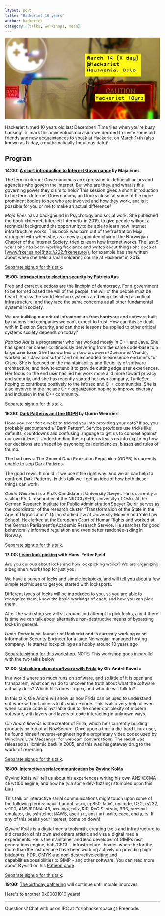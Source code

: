 ```yaml
---
layout: post
title: "Hackeriet 10 years"
author: hackeriet
category: [talks, workshops, meta]
---
```

![hackeriet 10 years](/images/hackeriet-10yrs-blog-banner-02.png)

Hackeriet turned 10 years old last December! Time flies when you're busy hacking! To mark this momentous occasion we decided to invite some old friends and new acquaintances to speak at Hackeriet on March 14th (also known as Pi day, a mathematically fortuitous date)!

## Program

**14:00: [A short introduction to Internet Governance](https://www.meetup.com/hackeriet/events/268683282/) by Maja Enes**

The term «Internet Governance» is an expression to define all actors and agencies who govern the Internet. But who are they, and what is this governing power they claim to hold? This session gives a short introduction to the term «Internet Governance», and looks closer at some of the more prominent bodies to see who are involved and how they work, and is it possible for you or me to make an actual difference?

*Maja Enes* has a background in Psychology and social work. She published the book «Internett Internett Internett» in 2019, to give people without a technical background the opportunity to be able to learn how Internet infrastructure works. This book was born out of the frustration Maja struggled with when she, as a newly appointed chair of the Norwegian Chapter of the Internet Society, tried to learn how Internet works. The last 5 years she has been working freelance and writes about things she does at [www.frkenes.no](http://222.frkenes.no/), for example has she written about when she held a small soldering course at Hackeriet in 2015.

[Separate signup for this talk](https://www.meetup.com/hackeriet/events/268683282/).


**15:00: [Introduction to election security](https://www.meetup.com/hackeriet/events/268853140/) by Patricia Aas**

Free and correct elections are the linchpin of democracy. For a government to be formed based the will of the people, the will of the people must be heard. Across the world election systems are being classified as critical infrastructure, and they face the same concerns as all other fundamental systems in society.

We are building our critical infrastructure from hardware and software built by nations and companies we can’t expect to trust. How can this be dealt with in Election Security, and can those lessons be applied to other critical systems society depends on today?

*Patricia Aas* is a programmer who has worked mostly in C++ and Java. She has spent her career continuously delivering from the same code-base to a large user base. She has worked on two browsers (Opera and Vivaldi), worked as a Java consultant and on embedded telepresence endpoints for Cisco. She is focused on the maintainability and flexibility of software architecture, and how to extend it to provide cutting edge user experiences. Her focus on the end user has led her work more and more toward privacy and security, and she has recently started her own company, TurtleSec, hoping to contribute positively to the infosec and C++ communities. She is also involved in the Include C++ organization hoping to improve diversity and inclusion in the C++ community.

[Separate signup for this talk](https://www.meetup.com/hackeriet/events/268853140/).


**16:00: [Dark Patterns and the GDPR](https://www.meetup.com/hackeriet/events/268730284/) by Quirin Weinzierl**

Have you ever felt a website tricked you into providing your data? If so, you probably encountered a "Dark Pattern". Service providers use tricks like defaults, countdowns and confusing language to get us to consent against our own interest. Understanding these patterns leads us into exploring how our decisions are shaped by psychological deficiencies, biases and rules of thumb.

The bad news: The General Data Protection Regulation (GDPR) is currently unable to stop Dark Patterns.

The good news: It could, if we use it the right way. And we all can help to confront Dark Patterns. In this talk we'll get an idea of how both these things can work.

*Quirin Weinzierl* is a Ph.D. Candidate at University Speyer. He is currently a visiting Ph.D. researcher at the NRCCL/SERI, University of Oslo. At the German Research Institute for Public Administration Speyer Quirin serves as the coordinator of the research cluster “Transformation of the State in the Age of Digitalization”. Quirin studied law at University Munich and Yale Law School. He clerked at the European Court of Human Rights and worked at the German Parliament’s Academic Research Service. He searches for good behaviorally informed regulation and even better randonée-skiing in Norway.

[Separate signup for this talk](https://www.meetup.com/hackeriet/events/268730284/).

**17:00: [Learn lock picking](https://www.meetup.com/hackeriet/events/269094753/) with Hans-Petter Fjeld**

Are you curious about locks and how lockpicking works? We are organizing a beginners workshop for just you!

We have a bunch of locks and simple lockpicks, and will tell you about a few simple techniques to get you started with locksports.

Different types of locks will be introduced to you, so you are able to recognize them, know the basic workings of each, and how you can pick them.

After the workshop we will sit around and attempt to pick locks, and if there is time we can talk about alternative non-destructive means of bypassing locks in general.

*Hans-Petter* is co-founder of Hackeriet and is currently working as an Information Security Engineer for a large Norwegian managed hosting company. He started lockpicking as a hobby around 10 years ago.

[Separate signup for this workshop](https://www.meetup.com/hackeriet/events/269090108/). NOTE: This workshop goes in parallel with the two talks below!


**17:00: [Unlocking closed software with Frida](https://www.meetup.com/hackeriet/events/269090108/) by Ole André Ravnås**

In a world where so much runs on software, and so little of it is open and transparent, what can we do to uncover the truth about what the software actually does? Which files does it open, and who does it talk to?

In this talk, Ole André will show us how Frida can be used to understand software without access to its source code. This is also very helpful even when source code is available due to the sheer complexity of modern software, with layers and layers of code interacting in unknown ways.

*Ole André Ravnås* is the creator of Frida, which he's currently building products on top of at NowSecure. Once upon a time a die-hard Linux user, he found himself reverse-engineering the proprietary video codec used by Windows Live Messenger for webcam conversations. The result was released as libmimic back in 2005, and this was his gateway drug to the world of reversing.

[Separate signup for this talk](https://www.meetup.com/hackeriet/events/269090108/).


**18:00: [Interactive serial communication](https://www.meetup.com/hackeriet/events/268831116/) by Øyvind Kolås**

Øyvind Kolås will tell us about his experiences writing his own ANSI/ECMA-48/vt100 engine, and how he (via some dev-fuzzing) stumbled upon this [bug](https://git.savannah.gnu.org/cgit/screen.git/commit/?id=eb2be1adf92d58bd8f4ca3458eb04da38bf33c2b)

This talk on interactive serial communications might touch upon some of the following terms: baud, baudot, ascii, cp850, latin1, unicode, DEC, rs232, vt100, ANSI/ECMA-48, ansi.sys, telix, RIP, ReGIS, sixels, BBS, terminal emulator, tty, ssh/telnet NAWS, ascii-art, ansi-art, aalib, caca, chafa, tv. If any of this peaks your interest, come on down!

*Øyvind Kolås* is a digital media toolsmith, creating tools and infrastructure to aid creation of his own and others artistic and visual digital media experiments. He is the maintainer and lead developer of GIMPs next generations engine, babl/GEGL - infrastructure libraries where he for the more than the last decade have been working actively on providing high bitdepths, HDR, CMYK and non-destructive editing and capabilities/possibilities to GIMP - and other software. You can read more about Øyvind on his [Patreon page](https://www.patreon.com/pippin).

[Separate signup for this talk](https://www.meetup.com/hackeriet/events/268831116/).

**19:00:** [The birthday gathering](https://www.meetup.com/hackeriet/events/qfbdgqybcfbsb/) will continue until morale improves.

Here's to another 0x00001010 years!

----
Questions? Chat with us on IRC at #oslohackerspace @ Freenode.
